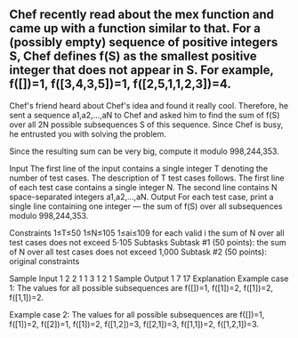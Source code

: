 <h2>Chef recently read about the mex function and came up with a function similar to that. For a (possibly empty) sequence of positive integers S, Chef defines f(S) as the smallest positive integer that does not appear in S. For example, f([])=1, f([3,4,3,5])=1, f([2,5,1,1,2,3])=4.</h2>

Chef's friend heard about Chef's idea and found it really cool. Therefore, he sent a sequence a1,a2,…,aN to Chef and asked him to find the sum of f(S) over all 2N possible subsequences S of this sequence. Since Chef is busy, he entrusted you with solving the problem.

Since the resulting sum can be very big, compute it modulo 998,244,353.

Input
The first line of the input contains a single integer T denoting the number of test cases. The description of T test cases follows.
The first line of each test case contains a single integer N.
The second line contains N space-separated integers a1,a2,…,aN.
Output
For each test case, print a single line containing one integer ― the sum of f(S) over all subsequences modulo 998,244,353.

Constraints
1≤T≤50
1≤N≤105
1≤ai≤109 for each valid i
the sum of N over all test cases does not exceed 5⋅105
Subtasks
Subtask #1 (50 points): the sum of N over all test cases does not exceed 1,000
Subtask #2 (50 points): original constraints

Sample Input 1 
2
2
1 1
3
1 2 1
Sample Output 1 
7
17
Explanation
Example case 1: The values for all possible subsequences are f([])=1, f([1])=2, f([1])=2, f([1,1])=2.

Example case 2: The values for all possible subsequences are f([])=1, f([1])=2, f([2])=1, f([1])=2, f([1,2])=3, f([2,1])=3, f([1,1])=2, f([1,2,1])=3.

